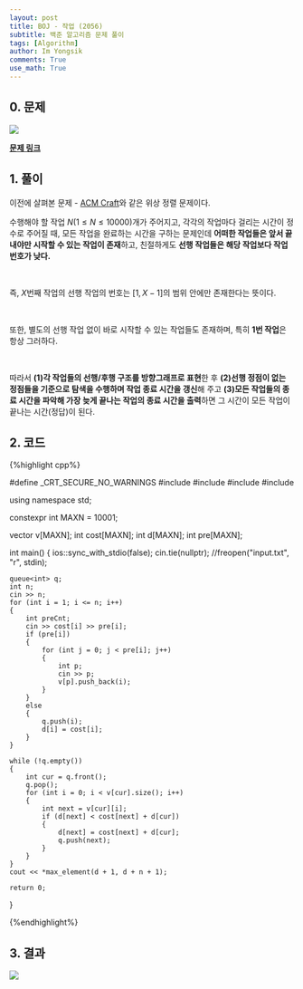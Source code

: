 ```yaml
---
layout: post
title: BOJ - 작업 (2056)
subtitle: 백준 알고리즘 문제 풀이
tags: [Algorithm]
author: Im Yongsik
comments: True
use_math: True
---
```


## 0. 문제

![]({{site.baseurl}}/assets/img/posts/2022-03-18/BOJ-Solve-2056/img01.jpg)

[**문제 링크**](https://www.acmicpc.net/problem/2056)

## 1. 풀이

이전에 살펴본 문제 - [ACM Craft](https://hamsik2rang.github.io/2022/03/18/BOJ-Solve-1005.html)와 같은 위상 정렬 문제이다.

수행해야 할 작업 $N(1 \leq N \leq 10000)$개가 주어지고, 각각의 작업마다 걸리는 시간이 정수로 주어질 때, 모든 작업을 완료하는 시간을 구하는 문제인데 **어떠한 작업들은 앞서 끝내야만 시작할 수 있는 작업이 존재**하고, 친절하게도 **선행 작업들은 해당 작업보다 작업 번호가 낮다.**

<br/>

즉, $X$번째 작업의 선행 작업의 번호는 $[1 , X-1]$의 범위 안에만 존재한다는 뜻이다.

<br/>

또한, 별도의 선행 작업 없이 바로 시작할 수 있는 작업들도 존재하며, 특히 **1번 작업**은 항상 그러하다.

<br/>

따라서 **(1)각 작업들의 선행/후행 구조를 방향그래프로 표현**한 후 **(2)선행 정점이 없는 정점들을 기준으로 탐색을 수행하며 작업 종료 시간을 갱신**해 주고 **(3)모든 작업들의 종료 시간을 파악해 가장 늦게 끝나는 작업의 종료 시간을 출력**하면 그 시간이 모든 작업이 끝나는 시간(정답)이 된다.

## 2. 코드

{%highlight cpp%}

#define _CRT_SECURE_NO_WARNINGS
#include <iostream>
#include <vector>
#include <queue>
#include <algorithm>

using namespace std;

constexpr int MAXN = 10001;

vector<int> v[MAXN];
int cost[MAXN];
int d[MAXN];
int pre[MAXN];

int main()
{
	ios::sync_with_stdio(false);
	cin.tie(nullptr);
	//freopen("input.txt", "r", stdin);
	
	queue<int> q;
	int n;
	cin >> n;
	for (int i = 1; i <= n; i++)
	{
		int preCnt;
		cin >> cost[i] >> pre[i];
		if (pre[i])
		{
			for (int j = 0; j < pre[i]; j++)
			{
				int p;
				cin >> p;
				v[p].push_back(i);
			}
		}
		else
		{
			q.push(i);
			d[i] = cost[i];
		}
	}
	
	while (!q.empty())
	{
		int cur = q.front();
		q.pop();
		for (int i = 0; i < v[cur].size(); i++)
		{
			int next = v[cur][i];
			if (d[next] < cost[next] + d[cur])
			{
				d[next] = cost[next] + d[cur];
				q.push(next);
			}
		}
	}
	cout << *max_element(d + 1, d + n + 1);
	
	return 0;
}

{%endhighlight%}

## 3. 결과

![]({{site.baseurl}}/assets/img/posts/2022-03-18/BOJ-Solve-2056/img02.jpg)